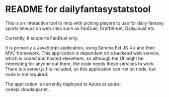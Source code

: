 # README for dailyfantasystatstool
This is an interactive tool to help with picking players to use for daily fantasy sports lineups on web sites
such as FanDuel, DraftStreet, DailyJoust etc. 

Currently, it supports FanDuel only.

It is primarily a JavaScript application, using Sencha Ext JS 4.x and their MVC framework.
This application is dependent on a backend web service, which is coded and hosted elsewhere, so although the UI might be interesting for anyone out there, the code needs these services to work.
There is a server.js file included, so this application can run on node, but node is not required.

The application is currently deployed to Azure at azure-nodejs.cloudapp.net.
